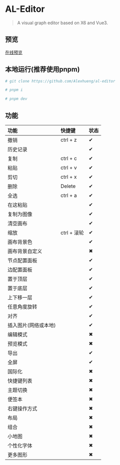 # AL-Editor

> A visual graph editor based on X6 and Vue3.

## 预览

[在线预览](https://al-editor.vercel.app/editor)

## 本地运行(推荐使用pnpm)

```bash
# git clone https://github.com/Alexhueng/al-editor

# pnpm i

# pnpm dev
```

## 功能

| 功能                 | 快捷键      | 状态 |
| :------------------- | :---------- | :--- |
| 撤销                 | ctrl + z    | ✔   |
| 历史记录             |             | ✔   |
| 复制                 | ctrl + c    | ✔   |
| 粘贴                 | ctrl + v    | ✔   |
| 剪切                 | ctrl + x    | ✔   |
| 删除                 | Delete      | ✔   |
| 全选                 | ctrl + a    | ✔   |
| 在这粘贴             |             | ✔   |
| 复制为图像           |             | ✔   |
| 清空画布             |             | ✔   |
| 缩放                 | ctrl + 滚轮 | ✔   |
| 画布背景色           |             | ✔   |
| 画布背景自定义       |             | ✖   |
| 节点配置面板         |             | ✔   |
| 边配置面板           |             | ✔   |
| 置于顶层             |             | ✔   |
| 置于底层             |             | ✔   |
| 上下移一层           |             | ✔   |
| 任意角度旋转         |             | ✔   |
| 对齐                 |             | ✔   |
| 插入图片(网络或本地) |             | ✔   |
| 编辑模式             |             | ✖   |
| 预览模式             |             | ✖   |
| 导出                 |             | ✔   |
| 全屏                 |             | ✔   |
| 国际化               |             | ✖   |
| 快捷键列表           |             | ✖   |
| 主题切换             |             | ✖   |
| 便签本               |             | ✖   |
| 右键操作方式         |             | ✖   |
| 布局                 |             | ✖   |
| 组合                 |             | ✖   |
| 小地图               |             | ✖   |
| 个性化字体           |             | ✖   |
| 更多图形             |             | ✖   |
